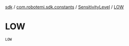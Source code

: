 [sdk](../../index.md) / [com.robotemi.sdk.constants](../index.md) / [SensitivityLevel](index.md) / [LOW](./-l-o-w.md)

# LOW

`LOW`